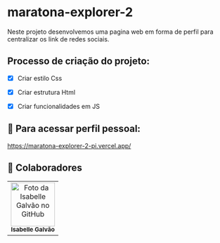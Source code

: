 # maratona-explorer-2

Neste projeto desenvolvemos uma pagina web em forma de perfil para centralizar os link de redes sociais.

## Processo de criação do projeto:

- [x] Criar estilo Css
- [x] Criar estrutura Html
- [x] Criar funcionalidades em JS


## 👾 Para acessar perfil pessoal:

https://maratona-explorer-2-pi.vercel.app/


## 🤝 Colaboradores

<table>
  <tr>
    <td align="center">
      <a href="#">
        <img src="https://avatars.githubusercontent.com/u/102769431?v=4" width="100px;" alt="Foto da Isabelle Galvão no GitHub"/><br>
        <sub>
          <b>Isabelle Galvão</b>
        </sub>
      </a>
    </td>
  </tr>
</table>

